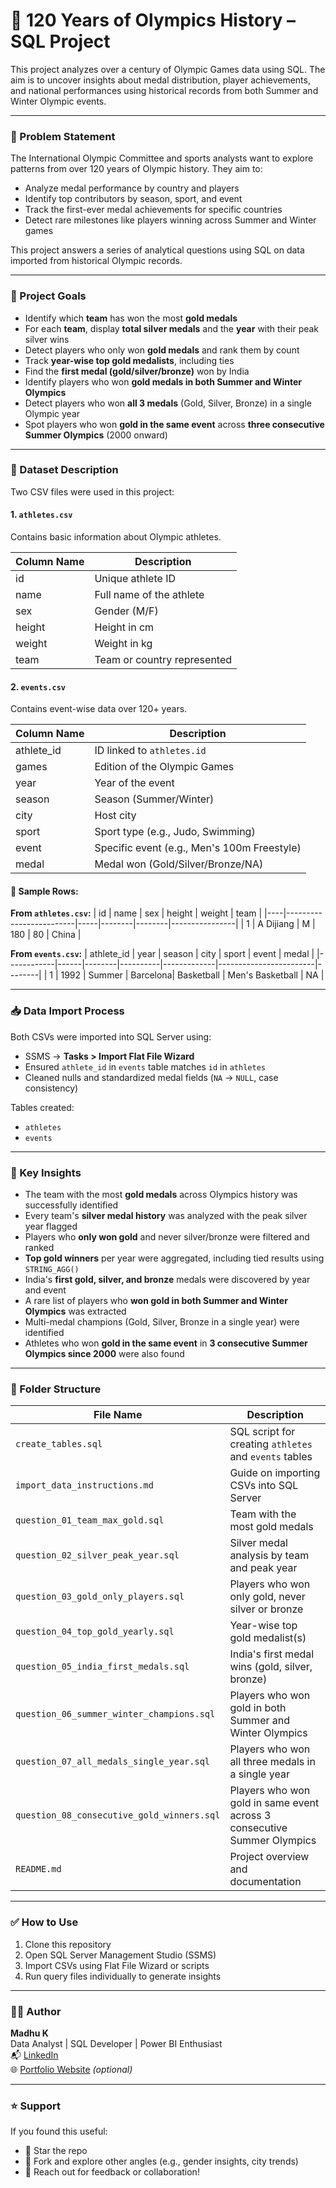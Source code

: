 # 🏅 120 Years of Olympics History – SQL Project

This project analyzes over a century of Olympic Games data using SQL. The aim is to uncover insights about medal distribution, player achievements, and national performances using historical records from both Summer and Winter Olympic events.

---

### 📌 Problem Statement

The International Olympic Committee and sports analysts want to explore patterns from over 120 years of Olympic history. They aim to:

- Analyze medal performance by country and players
- Identify top contributors by season, sport, and event
- Track the first-ever medal achievements for specific countries
- Detect rare milestones like players winning across Summer and Winter games

This project answers a series of analytical questions using SQL on data imported from historical Olympic records.

---

### 🎯 Project Goals

- Identify which **team** has won the most **gold medals**
- For each **team**, display **total silver medals** and the **year** with their peak silver wins
- Detect players who only won **gold medals** and rank them by count
- Track **year-wise top gold medalists**, including ties
- Find the **first medal (gold/silver/bronze)** won by India
- Identify players who won **gold medals in both Summer and Winter Olympics**
- Detect players who won **all 3 medals** (Gold, Silver, Bronze) in a single Olympic year
- Spot players who won **gold in the same event** across **three consecutive Summer Olympics** (2000 onward)

---

### 🧾 Dataset Description

Two CSV files were used in this project:

#### 1. `athletes.csv`
Contains basic information about Olympic athletes.

| Column Name | Description                          |
|-------------|--------------------------------------|
| id          | Unique athlete ID                    |
| name        | Full name of the athlete             |
| sex         | Gender (M/F)                         |
| height      | Height in cm                         |
| weight      | Weight in kg                         |
| team        | Team or country represented          |

#### 2. `events.csv`
Contains event-wise data over 120+ years.

| Column Name   | Description                                   |
|---------------|-----------------------------------------------|
| athlete_id    | ID linked to `athletes.id`                    |
| games         | Edition of the Olympic Games                  |
| year          | Year of the event                             |
| season        | Season (Summer/Winter)                        |
| city          | Host city                                     |
| sport         | Sport type (e.g., Judo, Swimming)             |
| event         | Specific event (e.g., Men's 100m Freestyle)   |
| medal         | Medal won (Gold/Silver/Bronze/NA)             |

#### 🧪 Sample Rows:

**From `athletes.csv`:**
| id | name                    | sex | height | weight | team           |
|----|-------------------------|-----|--------|--------|----------------|
| 1  | A Dijiang               | M   | 180    | 80     | China          |

**From `events.csv`:**
| athlete_id | year | season | city     | sport       | event                  | medal |
|------------|------|--------|----------|-------------|------------------------|--------|
| 1          | 1992 | Summer | Barcelona| Basketball  | Men's Basketball       | NA     |

---

### 📥 Data Import Process

Both CSVs were imported into SQL Server using:
- SSMS → **Tasks > Import Flat File Wizard**
- Ensured `athlete_id` in `events` table matches `id` in `athletes`
- Cleaned nulls and standardized medal fields (`NA` → `NULL`, case consistency)

Tables created:
- `athletes`
- `events`

---

### 📌 Key Insights

- The team with the most **gold medals** across Olympics history was successfully identified
- Every team's **silver medal history** was analyzed with the peak silver year flagged
- Players who **only won gold** and never silver/bronze were filtered and ranked
- **Top gold winners** per year were aggregated, including tied results using `STRING_AGG()`
- India's **first gold, silver, and bronze** medals were discovered by year and event
- A rare list of players who **won gold in both Summer and Winter Olympics** was extracted
- Multi-medal champions (Gold, Silver, Bronze in a single year) were identified
- Athletes who won **gold in the same event** in **3 consecutive Summer Olympics since 2000** were also found

---

### 📁 Folder Structure

| File Name                                 | Description                                                            |
|------------------------------------------|------------------------------------------------------------------------|
| `create_tables.sql`                      | SQL script for creating `athletes` and `events` tables                 |
| `import_data_instructions.md`            | Guide on importing CSVs into SQL Server                                |
| `question_01_team_max_gold.sql`          | Team with the most gold medals                                         |
| `question_02_silver_peak_year.sql`       | Silver medal analysis by team and peak year                            |
| `question_03_gold_only_players.sql`      | Players who won only gold, never silver or bronze                      |
| `question_04_top_gold_yearly.sql`        | Year-wise top gold medalist(s)                                         |
| `question_05_india_first_medals.sql`     | India's first medal wins (gold, silver, bronze)                        |
| `question_06_summer_winter_champions.sql`| Players who won gold in both Summer and Winter Olympics                |
| `question_07_all_medals_single_year.sql` | Players who won all three medals in a single year                      |
| `question_08_consecutive_gold_winners.sql`| Players who won gold in same event across 3 consecutive Summer Olympics |
| `README.md`                              | Project overview and documentation                                     |

---

### ✅ How to Use

1. Clone this repository
2. Open SQL Server Management Studio (SSMS)
3. Import CSVs using Flat File Wizard or scripts
4. Run query files individually to generate insights

---

### 👨‍💻 Author

**Madhu K**  
Data Analyst | SQL Developer | Power BI Enthusiast  
📬 [LinkedIn](#)  
🌐 [Portfolio Website](#) *(optional)*

---

### ⭐️ Support

If you found this useful:
- 🌟 Star the repo
- 🍴 Fork and explore other angles (e.g., gender insights, city trends)
- 📧 Reach out for feedback or collaboration!
